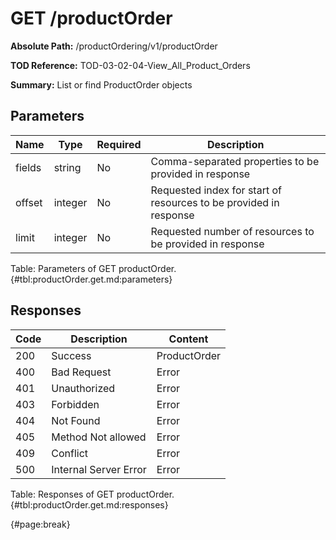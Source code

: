 <!--
    ATTENTION: This file was generated via gradle!
               Do NOT manually edit this file! Any such changes will be overwritten!
-->

# GET /productOrder

**Absolute Path:** /productOrdering/v1/productOrder

**TOD Reference:** TOD-03-02-04-View_All_Product_Orders

**Summary:** List or find ProductOrder objects

## Parameters

| Name | Type | Required | Description |
| ------ | ------ | --- | ------------ |
| fields | string | No | Comma-separated properties to be provided in response |
| offset | integer | No | Requested index for start of resources to be provided in response |
| limit | integer | No | Requested number of resources to be provided in response |

Table: Parameters of GET productOrder. {#tbl:productOrder.get.md:parameters}

## Responses

| Code | Description | Content |
|------|-------------|---------|
| 200 | Success | ProductOrder |
| 400 | Bad Request | Error |
| 401 | Unauthorized | Error |
| 403 | Forbidden | Error |
| 404 | Not Found | Error |
| 405 | Method Not allowed | Error |
| 409 | Conflict | Error |
| 500 | Internal Server Error | Error |

Table: Responses of GET productOrder. {#tbl:productOrder.get.md:responses}

{#page:break}
